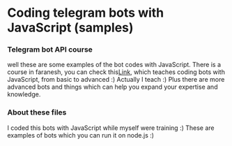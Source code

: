 # Coding telegram bots with JavaScript (samples)

### Telegram bot API course
well these are some examples of the bot codes with JavaScript.
There is a course in faranesh, you can check this<a href="https://faranesh.com/programming/19231-build-telegram-bot-with-javascript-from-basic-to-advanced" target="_blank">Link</a>,
which teaches coding bots with JavaScript, from basic to advanced :)
Actually I teach :)
Plus there are more advanced bots and things which can help you expand your expertise and knowledge.


### About these files
I coded this bots with JavaScript while myself were training :)
These are examples of bots which you can run it on node.js :)
